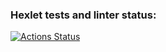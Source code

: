 ### Hexlet tests and linter status:
[![Actions Status](https://github.com/michaeldobosh/backend-project-6/actions/workflows/hexlet-check.yml/badge.svg)](https://github.com/michaeldobosh/backend-project-6/actions)